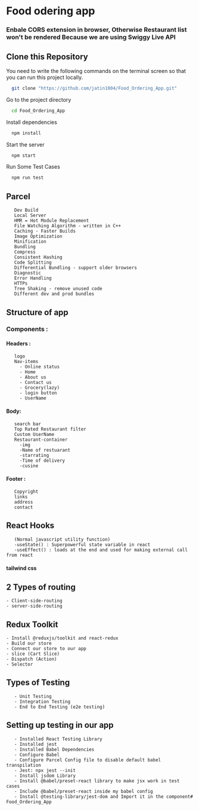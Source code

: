 # Food odering app

### Enbale CORS extension in browser, Otherwise Restaurant list won't be rendered Because we are using Swiggy Live API

## Clone this Repository

You need to write the following commands on the terminal screen so that you can run this project locally.

```bash
  git clone "https://github.com/jatin1004/Food_Ordering_App.git"
```

Go to the project directory

```bash
  cd Food_Ordering_App
```

Install dependencies

```bash
  npm install
```

Start the server

```bash
  npm start
```

Run Some Test Cases

```bash
  npm run test
```

## Parcel

       Dev Build
       Local Server
       HMR = Hot Module Replacement
       File Watching Algorithm - written in C++
       Caching - Faster Builds
       Image Optimization
       Minification
       Bundling
       Compress
       Consistent Hashing
       Code Splitting
       Differential Bundling - support older browsers
       Diagnostic
       Error Handling
       HTTPs
       Tree Shaking - remove unused code
       Different dev and prod bundles

## Structure of app

### Components :

#### Headers :

       logo
       Nav-items
         - Online status
         - Home
         - About us
         - Contact us
         - Grocery(lazy)
         - login button
         - UserName

#### Body:

       search bar
       Top Rated Restaurant filter
       Custom UserName
       Restaurant-container
         -img
         -Name of restuarant
         -starrating
         -Time of delivery
         -cusine

#### Footer :

       Copyright
       links
       address
       contact

## React Hooks

       (Normal javascript utility function)
       -useState() : Superpowerful state variable in react
       -useEffect() : loads at the end and used for making external call from react

#### tailwind css

## 2 Types of routing

    - Client-side-routing
    - server-side-routing

## Redux Toolkit

    - Install @reduxjs/toolkit and react-redux
    - Build our store
    - Connect our store to our app
    - slice (Cart Slice)
    - Dispatch (Action)
    - Selector

## Types of Testing

       - Unit Testing
       - Integration Testing
       - End to End Testing (e2e testing)

## Setting up testing in our app

       - Installed React Testing Library
       - Installed jest
       - Installed Babel Dependencies
       - Configure Babel
       - Configure Parcel Config file to disable default babel transpilation
       - Jest: npx jest --init
       - Install jsdom Library
       - Install @babel/preset-react library to make jsx work in test cases
       - Include @babel/preset-react inside my babel config
       - Install @testing-library/jest-dom and Import it in the component#   F o o d _ O r d e r i n g _ A p p  
 